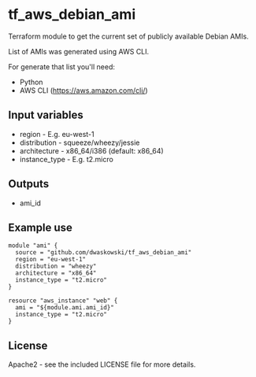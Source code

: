 tf_aws_debian_ami
=================

Terraform module to get the current set of publicly available Debian AMIs.

List of AMIs was generated using AWS CLI.

For generate that list you'll need:

  * Python
  * AWS CLI (https://aws.amazon.com/cli/)


## Input variables

  * region - E.g. eu-west-1
  * distribution - squeeze/wheezy/jessie
  * architecture - x86_64/i386 (default: x86_64)
  * instance_type - E.g. t2.micro

## Outputs

  * ami_id

## Example use

    module "ami" {
      source = "github.com/dwaskowski/tf_aws_debian_ami"
      region = "eu-west-1"
      distribution = "wheezy"
      architecture = "x86_64"
      instance_type = "t2.micro"
    }

    resource "aws_instance" "web" {
      ami = "${module.ami.ami_id}"
      instance_type = "t2.micro"
    }

## License

Apache2 - see the included LICENSE file for more details.


